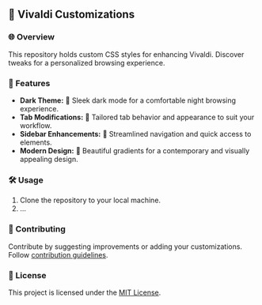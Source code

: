 ## 🎨 Vivaldi Customizations

### 🌐 Overview
This repository holds custom CSS styles for enhancing Vivaldi. Discover tweaks for a personalized browsing experience.

### 🚀 Features

- **Dark Theme:** 🌙 Sleek dark mode for a comfortable night browsing experience.
- **Tab Modifications:** 🔄 Tailored tab behavior and appearance to suit your workflow.
- **Sidebar Enhancements:** 📌 Streamlined navigation and quick access to elements.
- **Modern Design:** 🎨 Beautiful gradients for a contemporary and visually appealing design.

### 🛠 Usage

1. Clone the repository to your local machine.
2. ...

### 🤝 Contributing

Contribute by suggesting improvements or adding your customizations. Follow [contribution guidelines](CONTRIBUTING.md).

### 📄 License
This project is licensed under the [MIT License](LICENSE).
